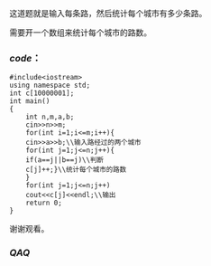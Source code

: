 这道题就是输入每条路，然后统计每个城市有多少条路。

需要开一个数组来统计每个城市的路数。
### $code$：
```
#include<iostream>
using namespace std;
int c[10000001];
int main()
{
	int n,m,a,b;
	cin>>n>>m;
	for(int i=1;i<=m;i++){
	cin>>a>>b;\\输入路经过的两个城市
	for(int j=1;j<=n;j++){
	if(a==j||b==j)\\判断
	c[j]++;}\\统计每个城市的路数
	}
	for(int j=1;j<=n;j++)
	cout<<c[j]<<endl;\\输出
	return 0;
}
```
谢谢观看。
### $QAQ$

